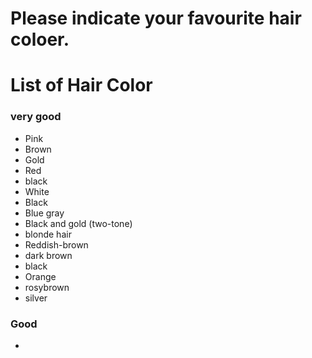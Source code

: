 # Please indicate your favourite hair coloer.

# List of Hair Color
### very good
- Pink
- Brown
- Gold
- Red
- black
- White
- Black
- Blue gray
- Black and gold (two-tone)
- blonde hair
- Reddish-brown
- dark brown
- black
- Orange
- rosybrown
- silver

### Good 
-

